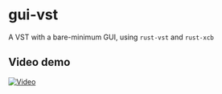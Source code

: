 # gui-vst

A VST with a bare-minimum GUI, using `rust-vst` and `rust-xcb`

## Video demo

[![Video](https://img.youtube.com/vi/kTdoDVDNxus/0.jpg)](https://www.youtube.com/watch?v=kTdoDVDNxus)
